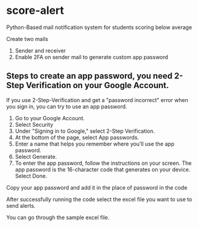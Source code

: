 # score-alert

Python-Based mail notification system for students scoring below average

Create two mails 
1. Sender and receiver 
2. Enable 2FA on sender mail to generate custom app password 

## Steps to create an app password, you need 2-Step Verification on your Google Account.

If you use 2-Step-Verification and get a "password incorrect" error when you sign in, you can try to use an app password.

1. Go to your Google Account.
2. Select Security
3. Under "Signing in to Google," select 2-Step Verification.
4. At the bottom of the page, select App passwords.
5. Enter a name that helps you remember where you’ll use the app password.
6. Select Generate.
7. To enter the app password, follow the instructions on your screen. The app password is the 16-character code that generates on your device.
Select Done.

Copy your app password and add it in the place of password in the code

After successfully running the code select the excel file you want to use to send alerts.

You can go through the sample excel file.
